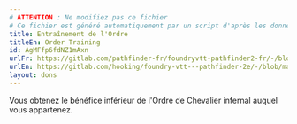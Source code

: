 ```yaml
---
# ATTENTION : Ne modifiez pas ce fichier
# Ce fichier est généré automatiquement par un script d'après les données du module Foundry VTT officiel et de sa traduction
title: Entraînement de l'Ordre
titleEn: Order Training
id: AgMFfp6fdNZ1mAxn
urlFr: https://gitlab.com/pathfinder-fr/foundryvtt-pathfinder2-fr/-/blob/master/data/feats/AgMFfp6fdNZ1mAxn.htm
urlEn: https://gitlab.com/hooking/foundry-vtt---pathfinder-2e/-/blob/master/packs/data/feats.db/order-training.json
layout: dons
---
```

Vous obtenez le bénéfice inférieur de l'Ordre de Chevalier infernal auquel vous appartenez.
